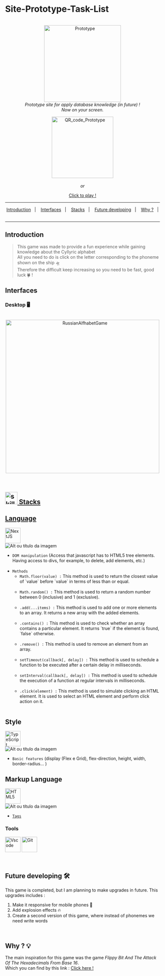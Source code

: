 # Site-Prototype-Task-List

<p align="center">
   <br>
   <img  height="250" alt="Prototype" title="Prototype" src="https://github.com/MiguelIlekSantos/Site-Prototype-Task-list/assets/138301252/6f6e580d-630d-4399-8542-545b799776a6" />
   <br>
   <i>
        Prototype site for apply database knowledge (in future) !
       <br>
       Now on your screen. 
   </i>
   <br>
   <p align="center"> 
      <img  height="200" alt="QR_code_Prototype" title="QR_code_Prototype" src="https://github.com/MiguelIlekSantos/Site-Prototype-Task-list/assets/138301252/38f2f7c5-d5f2-4ca5-93f0-04da606e05c3" />
      <br>
      <br>

   <i>
      or
   </i>
   
   <p align="center" dir="auto">
      <a href="https://miguelileksantos.github.io/Site-Prototype-Task-list/">Click to play !<a/>
   </p>
   </p>
   
</p>

***

<p align="center" dir="auto">
   <a href="https://github.com/MiguelIlekSantos/Site-Prototype-Task-list/edit/main/README.md#introduction">Introduction</a>&nbsp;&nbsp;&nbsp;|&nbsp;&nbsp;&nbsp;
   <a href="https://github.com/MiguelIlekSantos/Site-Prototype-Task-list/edit/main/README.md#interfaces"> Interfaces</a>&nbsp;&nbsp;&nbsp;|&nbsp;&nbsp;&nbsp;
   <a href="https://github.com/MiguelIlekSantos/Site-Prototype-Task-list/edit/main/README.md#stacks"> Stacks</a>&nbsp;&nbsp;&nbsp;|&nbsp;&nbsp;&nbsp;
   <a href="https://github.com/MiguelIlekSantos/Site-Prototype-Task-list/edit/main/README.md#future-developing">Future developing</a>&nbsp;&nbsp;&nbsp;|&nbsp;&nbsp;&nbsp;
   <a href="https://github.com/MiguelIlekSantos/Site-Prototype-Task-list/edit/main/README.md#why--bulb">Why ?</a>&nbsp;&nbsp;&nbsp;|&nbsp;&nbsp;&nbsp;
</p>
 
***

## Introduction

> This game was made to provide a fun experience while gaining knowledge about the Cyllyric alphabet <br>
> All you need to do is click on the letter corresponding to the phoneme shown on the ship 🛸<br>
> Therefore the difficult keep increasing so you need to be fast, good luck :four_leaf_clover: ! 

## Interfaces

### Desktop :desktop_computer:
<p align="center">
   <br>
   <img  height="500" alt="RussianAlfhabetGame" title="RussianAlfhabetGame" src="https://github.com/MiguelIlekSantos/russian-alphabet-game/assets/138301252/e5df9ece-87a6-4da5-a436-c94341742159" />
   <br>
</p>

<br>

<div dir="auto">
<h2 tabindex="-1" id="user-content--stacks-" dir="auto"><a class="heading-link" href="#-stacks-"><img alt="skills" width="40" height="40" src="https://user-images.githubusercontent.com/59892368/197614534-e12fb94a-b5cf-44ff-8d57-debad7299b0b.png" style="max-width: 100%;"> Stacks</h2>
    
## Language

<p dir="auto"><a href="https://www.typescriptlang.org/" rel="nofollow"> 
   <a href="https://developer.mozilla.org/pt-BR/docs/Web/JavaScript" rel="nofollow"><img alt="NextJS" width="50" height="50" src="https://camo.githubusercontent.com/6487cfe968d9e145c64087ba0095dfd6b8349167b6a1473395a2e88924d6729d/68747470733a2f2f6769746875622d70726f64756374696f6e2d757365722d61737365742d3632313064662e73332e616d617a6f6e6177732e636f6d2f35393839323336382f3235373330383837392d30616138653033322d343837372d343131642d383465342d6135616137346639323463622e737667" data-canonical-src="https://github-production-user-asset-6210df.s3.amazonaws.com/59892368/257308879-0aa8e032-4877-411d-84e4-a5aa74f924cb.svg" style="max-width: 100%;"></a>
   <br>
   <img src="https://camo.githubusercontent.com/6a75b351a5fb2e6252687525381c47674a6edcaf514d006fe1d66a7798789105/68747470733a2f2f696d672e736869656c64732e696f2f62616467652f2d4a6176617363726970742d2f3f6c6f676f3d54797065536372697074266c6f676f436f6c6f723d776869746526636f6c6f723d79656c6c6f77" alt="Alt ou título da imagem" data-canonical-src="https://img.shields.io/badge/-Javascript-/?logo=TypeScript&amp;logoColor=white&amp;color=yellow" style="max-width: 100%;"></a></p>
<ul dir="auto">
   <li><code>DOM manipulation</code> (Access that javascript has to HTML5 tree elements. Having access to divs, for example, to delete, add elements, etc.)</li>
   <br>
   <li><code>Methods</code>
      <ul dir="auto">
         <li><code>Math.floor(value) :</code> This method is used to return the closest value of `value` before `value` in terms of less than or equal.</li> <br>
         <li><code>Math.random() :</code> This method is used to return a random number between 0 (inclusive) and 1 (exclusive). </li> <br>
         <li><code>.add(...items) :</code> This method is used to add one or more elements to an array. It returns a new array with the added elements.</li> <br>
         <li><code>.contains() :</code> This method is used to check whether an array contains a particular element. It returns `true` if the element is found, `false` otherwise.</li> <br>
         <li><code>.remove() :</code> This method is used to remove an element from an array.</li> <br>
         <li><code>setTimeout(callback[, delay]) :</code> This method is used to schedule a function to be executed after a certain delay in milliseconds.</li> <br>
         <li><code>setInterval(callback[, delay]) :</code> This method is used to schedule the execution of a function at regular intervals in milliseconds.</li> <br>
         <li><code>.click(element) :</code> This method is used to simulate clicking an HTML element. It is used to select an HTML element and perform click action on it.</li> <br>
      </ul>
   </li>
</ul>

## Style

<p dir="auto"><a href="https://developer.mozilla.org/pt-BR/docs/Web/CSS" rel="nofollow"> 
      <a href="https://developer.mozilla.org/pt-BR/docs/Web/CSS" rel="nofollow"><img alt="TypeScript" width="50" height="50" 
src="https://camo.githubusercontent.com/92dc8e4a52f9b517fc80f4c8886065e441fe514003eedd2cee34f9b63362aec8/68747470733a2f2f6769746875622d70726f64756374696f6e2d757365722d61737365742d3632313064662e73332e616d617a6f6e6177732e636f6d2f35393839323336382f3235373330383735392d38336232376461312d643935632d346530392d393833362d3639366334363665333539372e737667" data-canonical-src="https://github-production-user-asset-6210df.s3.amazonaws.com/59892368/257308759-83b27da1-d95c-4e09-9836-696c466e3597.svg" style="max-width: 100%;"></a>
   <br>
   <img src="https://camo.githubusercontent.com/b925d0ba86bf1994b7609038f2fe12745793463aa59db8543f6efca85dfcecf9/68747470733a2f2f696d672e736869656c64732e696f2f62616467652f2d435353332d2f3f6c6f676f3d43535333266c6f676f436f6c6f723d776869746526636f6c6f723d626c7565" alt="Alt ou título da imagem" data-canonical-src="https://img.shields.io/badge/-CSS3-/?logo=CSS3&amp;logoColor=white&amp;color=blue" style="max-width: 100%;"></a></p>
<ul dir="auto">
   
<li><code>Basic features</code> (display (Flex e Grid), flex-direction, height, width, border-radius... )</li>
</ul>

## Markup Language


<p dir="auto"><a href="https://nextjs.org" rel="nofollow"> 
   <a href="https://developer.mozilla.org/pt-BR/docs/Web/HTML" rel="nofollow"><img alt="HTML5" width="50" height="50" src="https://user-images.githubusercontent.com/59892368/222955162-5b69600b-8953-45bd-9144-56fb3491d54e.svg" style="max-width: 100%;"></a>
   <br>
   <img src="https://camo.githubusercontent.com/1580f1a2f213addd7a1a3f138b1d5aef708322700c6966fb71d260a935151d51/68747470733a2f2f696d672e736869656c64732e696f2f62616467652f2d48544d4c352d2f3f6c6f676f3d48544d4c35266c6f676f436f6c6f723d776869746526636f6c6f723d6f72616e6765" alt="Alt ou título da imagem" data-canonical-src="https://img.shields.io/badge/-HTML5-/?logo=HTML5&amp;logoColor=white&amp;color=orange" style="max-width: 100%;"></a></p>
<ul dir="auto">
   
   
<li><a href="https://chakra-ui.com/docs/styled-system/style-props" rel="nofollow"><code>Tags</code></a></li>
</ul>

### Tools

<p dir="auto"><a href="https://code.visualstudio.com/" rel="nofollow"><img alt="Vscode" width="50" height="50" src="https://user-images.githubusercontent.com/59892368/223381414-d3066c8b-c3ee-4fae-943d-481857e88000.svg" style="max-width: 100%;"></a>
<a href="https://git-scm.com/" rel="nofollow"><img alt="Git" width="50" height="50" src="https://github.com/MiguelIlekSantos/russian-alphabet-game/assets/138301252/9652960c-8fb4-42e2-a9b6-c587fe9f7a15" style="max-width: 100%;"></a></p>

<br>

## Future developing :hammer_and_wrench:

This game is completed, but I am planning to make upgrades in future. This upgrades includes : 

1. Make it responsive for mobile phones :iphone:
2. Add explosion effects :fire:
3. Create a second version of this game, where instead of phonemes we need write words

<br>

## Why ? :bulb:

The main inspiration for this game was the game _Flippy Bit And The Attack Of The Hexadecimals From Base 16_.
<br>
Which you can find by this link : [Click here !](https://flippybitandtheattackofthehexadecimalsfrombase16.com)


